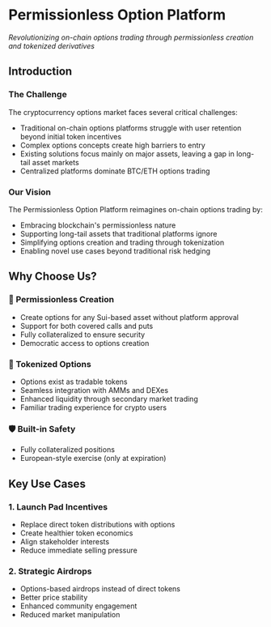 # Permissionless Option Platform
*Revolutionizing on-chain options trading through permissionless creation and tokenized derivatives*

## Introduction

### The Challenge
The cryptocurrency options market faces several critical challenges:
- Traditional on-chain options platforms struggle with user retention beyond initial token incentives
- Complex options concepts create high barriers to entry
- Existing solutions focus mainly on major assets, leaving a gap in long-tail asset markets
- Centralized platforms dominate BTC/ETH options trading

### Our Vision
The Permissionless Option Platform reimagines on-chain options trading by:
- Embracing blockchain's permissionless nature
- Supporting long-tail assets that traditional platforms ignore
- Simplifying options creation and trading through tokenization
- Enabling novel use cases beyond traditional risk hedging

## Why Choose Us?

### 🎯 Permissionless Creation
- Create options for any Sui-based asset without platform approval
- Support for both covered calls and puts
- Fully collateralized to ensure security
- Democratic access to options creation

### 🔄 Tokenized Options
- Options exist as tradable tokens
- Seamless integration with AMMs and DEXes
- Enhanced liquidity through secondary market trading
- Familiar trading experience for crypto users

### 🛡️ Built-in Safety
- Fully collateralized positions
- European-style exercise (only at expiration)

## Key Use Cases

### 1. Launch Pad Incentives
- Replace direct token distributions with options
- Create healthier token economics
- Align stakeholder interests
- Reduce immediate selling pressure

### 2. Strategic Airdrops
- Options-based airdrops instead of direct tokens
- Better price stability
- Enhanced community engagement
- Reduced market manipulation
